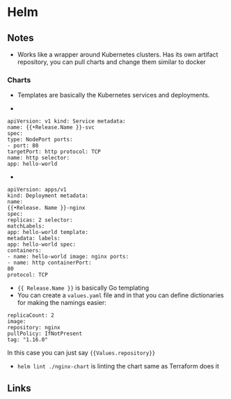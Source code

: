 # Helm

## Notes

- Works like a wrapper around Kubernetes clusters. Has its own artifact repository, you can pull charts and change them similar to docker

### Charts

- Templates are basically the Kubernetes services and deployments. 

- 
```
apiVersion: v1 kind: Service metadata:
name: {{•Release.Name }}-svc
spec:
type: NodePort ports:
- port: 80
targetPort: http protocol: TCP
name: http selector:
app: hello-world
```

- 

```
apiVersion: apps/v1
kind: Deployment metadata:
name:
{{•Release. Name }}-nginx
spec:
replicas: 2 selector:
matchLabels:
app: hello-world template:
metadata: labels:
app: hello-world spec:
containers:
- name: hello-world image: nginx ports:
- name: http containerPort:
80
protocol: TCP
```
- `{{ Release.Name }}` is basically Go templating
- You can create a `values.yaml` file and in that you can define dictionaries for making the namings easier:
```
replicaCount: 2
image:
repository: nginx 
pullPolicy: IfNotPresent
tag: "1.16.0"
```

In this case you can just say `{{Values.repository}}`


- `helm lint ./nginx-chart` is linting the chart same as Terraform does it
## Links
